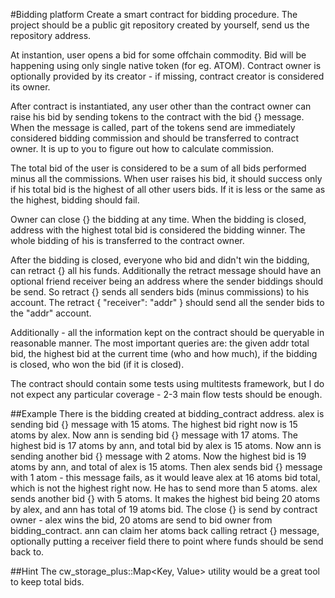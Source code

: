 #Bidding platform
Create a smart contract for bidding procedure. The project should be a public git repository created by yourself, send us the repository address.

At instantion, user opens a bid for some offchain commodity. Bid will be happening using only single native token (for eg. ATOM). Contract owner is optionally provided by its creator - if missing, contract creator is considered its owner.

After contract is instantiated, any user other than the contract owner can raise his bid by sending tokens to the contract with the bid {} message. When the message is called, part of the tokens send are immediately considered
bidding commission and should be transferred to contract owner. It is up to you to figure out how to calculate commission.

The total bid of the user is considered to be a sum of all bids performed minus all the commissions. When user raises his bid, it should success only if his total bid is the highest of all other users bids. If it is less or the same as
the highest, bidding should fail.

Owner can close {} the bidding at any time. When the bidding is closed, address with the highest total bid is considered the bidding winner. The whole bidding of his is transferred to the contract owner.

After the bidding is closed, everyone who bid and didn't win the bidding, can retract {} all his funds. Additionally the retract message should have an optional friend receiver being an address where the sender biddings should be send. So retract {} sends all senders bids (minus commissions) to his account. The retract { "receiver": "addr" } should send all the sender bids to the "addr" account.

Additionally - all the information kept on the contract should be queryable in reasonable manner. The most important queries are: the given addr total bid, the highest bid at the current time (who and how much), if the bidding is closed, who won the bid (if it is closed).

The contract should contain some tests using multitests framework, but I do not expect any particular coverage - 2-3 main flow tests should be enough.

##Example
There is the bidding created at bidding_contract address. alex is sending bid {} message with 15 atoms. The highest bid right now is 15 atoms by alex. Now ann is sending bid {} message with 17 atoms. The highest bid is 17 atoms by ann, and total bid by alex is 15 atoms. Now ann is sending another bid {} message with 2 atoms. Now the highest bid is 19 atoms by ann, and total of alex is 15 atoms. Then alex sends bid {} message with 1 atom - this message fails, as it would leave alex at 16 atoms bid total, which is not the highest right now. He has to send more than 5 atoms. alex sends another bid {} with 5 atoms. It makes the highest bid being 20 atoms by alex, and ann has total of 19 atoms bid. The close {} is send by contract owner - alex wins the bid, 20 atoms are send to bid owner from bidding_contract. ann can claim her atoms back calling retract {} message, optionally putting a receiver field there to point where funds should be send back to.

##Hint
The cw_storage_plus::Map<Key, Value> utility would be a great tool to keep total bids.